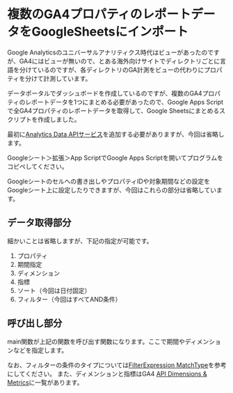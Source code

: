 # 複数のGA4プロパティのレポートデータをGoogleSheetsにインポート

Google Analyticsのユニバーサルアナリティクス時代はビューがあったのですが、GA4にはビューが無いので、とある海外向けサイトでディレクトリごとに言語を分けているのですが、各ディレクトリのGA計測をビューの代わりにプロパティを分けて計測しています。

データポータルでダッシュボードを作成しているのですが、複数のGA4プロパティのレポートデータを1つにまとめる必要があったので、Google Apps Scriptで全GA4プロパティのレポートデータを取得して、Google Sheetsにまとめるスクリプトを作成しました。

最初に[Analytics Data APIサービス](https://developers.google.com/apps-script/advanced/analyticsdata)を追加する必要がありますが、今回は省略します。

Googleシート＞拡張＞App ScriptでGoogle Apps Scriptを開いてプログラムをコピペしてください。

Googleシートのセルへの書き出しやプロパティIDや対象期間などの設定をGoogleシート上に設定したりできますが、今回はこれらの部分は省略しています。

## データ取得部分

細かいことは省略しますが、下記の指定が可能です。

1. プロパティ
2. 期間指定
3. ディメンション
4. 指標
5. ソート（今回は日付固定）
6. フィルター（今回はすべてAND条件）

## 呼び出し部分

main関数が上記の関数を呼び出す関数になります。ここで期間やディメンションなどを指定します。

なお、フィルターの条件のタイプについては[FilterExpression MatchType](https://developers.google.com/analytics/devguides/reporting/data/v1/rest/v1beta/FilterExpression#MatchType)を参考にしてください。
また、ディメンションと指標はGA4 [API Dimensions & Metrics](https://developers.google.com/analytics/devguides/reporting/data/v1/api-schema)に一覧があります。
